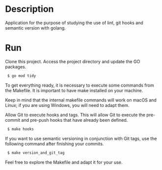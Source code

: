 # Description
 Application for the purpose of studying the use of lint, git hooks and semantic version with golang.


 # Run 
Clone this project. Access the project directory and update the GO packages.

```bash 
 $ go mod tidy
```

To get everything ready, it is necessary to execute some commands from the Makefile. It is important to have make installed on your machine.

Keep in mind that the internal makefile commands will work on macOS and Linux; if you are using Windows, you will need to adapt them.

Allow Git to execute hooks and tags. This will allow Git to execute the pre-commit and pre-push hooks that have already been defined.

```bash
 $ make hooks
```

If you want to use semantic versioning in conjunction with Git tags, use the following command after finishing your commits.

```bash
 $ make version_and_git_tag
```

Feel free to explore the Makefile and adapt it for your use.
